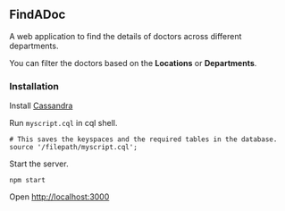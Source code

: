 ## FindADoc

A web application to find the details of doctors across different departments.

You can filter the doctors based on the **Locations** or **Departments**.

### Installation

Install [Cassandra](http://www.planetcassandra.org/cassandra/)

Run  `myscript.cql` in cql shell.

    # This saves the keyspaces and the required tables in the database.
    source '/filepath/myscript.cql';



Start the server.

    npm start

Open [http://localhost:3000](http://localhost:3000)
